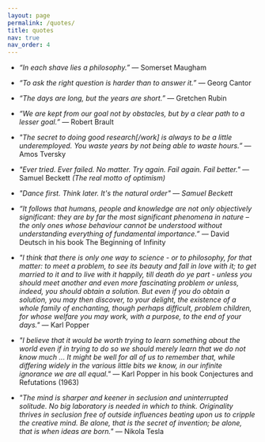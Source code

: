 ```yaml
---
layout: page
permalink: /quotes/
title: quotes
nav: true
nav_order: 4
---
```


- <i>“In each shave lies a philosophy.”</i> ― Somerset Maugham

- <i>“To ask the right question is harder than to answer it.”</i> ― Georg Cantor

- <i>“The days are long, but the years are short.”</i> ― Gretchen Rubin

- <i>“We are kept from our goal not by obstacles, but by a clear path to a lesser goal.”</i> ― Robert Brault

- <i>"The secret to doing good research[/work] is always to be a little underemployed. You waste years by not being able to waste hours.”</i> ― Amos Tversky

- <i>"Ever tried. Ever failed. No matter. Try again. Fail again. Fail better."</i> ― Samuel Beckett <i>(The real motto of optimism)</i>

- <i>"Dance first. Think later. It's the natural order" ― Samuel Beckett</i>

- <i>“It follows that humans, people and knowledge are not only objectively significant: they are by far the most significant phenomena in nature – the only ones whose behaviour cannot be understood without understanding everything of fundamental importance.”</i> ― David Deutsch in his book The Beginning of Infinity

- <i>"I think that there is only one way to science - or to philosophy, for that matter: to meet a problem, to see its beauty and fall in love with it; to get married to it and to live with it happily, till death do ye part - unless you should meet another and even more fascinating problem or unless, indeed, you should obtain a solution. But even if you do obtain a solution, you may then discover, to your delight, the existence of a whole family of enchanting, though perhaps difficult, problem children, for whose welfare you may work, with a purpose, to the end of your days."</i> ― Karl Popper

- <i>"I believe that it would be worth trying to learn something about the world even if in trying to do so we should merely learn that we do not know much ... It might be well for all of us to remember that, while differing widely in the various little bits we know, in our infinite ignorance we are all equal."</i> ― Karl Popper in his book Conjectures and Refutations (1963) 

- <i>"The mind is sharper and keener in seclusion and uninterrupted solitude. No big laboratory is needed in which to think. Originality thrives in seclusion free of outside influences beating upon us to cripple the creative mind. Be alone, that is the secret of invention; be alone, that is when ideas are born."</i> ― Nikola Tesla
